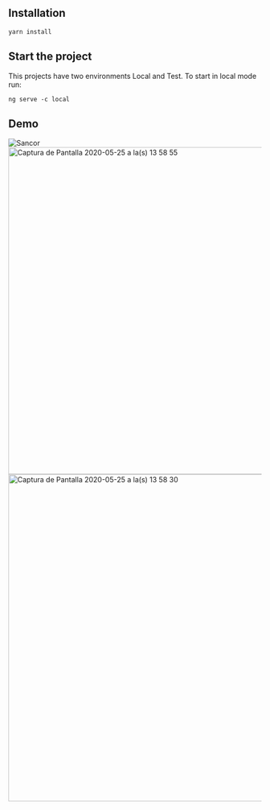 
## Installation
```
yarn install
```


## Start the project
This projects have two environments Local and Test. To start in local mode run:
```
ng serve -c local
```

## Demo

![Sancor](https://user-images.githubusercontent.com/50145471/82832439-747cbd80-9e91-11ea-9734-af01f6f6d862.gif)
<img width="650" alt="Captura de Pantalla 2020-05-25 a la(s) 13 58 55" src="https://user-images.githubusercontent.com/50145471/82832601-ee14ab80-9e91-11ea-9e3a-23d00673e1f0.png">
<img width="650" alt="Captura de Pantalla 2020-05-25 a la(s) 13 58 30" src="https://user-images.githubusercontent.com/50145471/82832605-f1a83280-9e91-11ea-9383-f0ce6b0d97dd.png">

